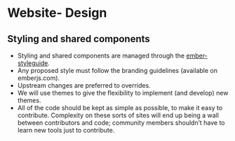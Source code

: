 # Website- Design

## Styling and shared components

- Styling and shared components are managed through the [ember-styleguide](https://github.com/ember-learn/ember-styleguide).
- Any proposed style must follow the branding guidelines (available on emberjs.com).
- Upstream changes are preferred to overrides.
- We will use themes to give the flexibility to implement (and develop) new themes.
- All of the code should be kept as simple as possible, to make it easy to contribute. Complexity on these sorts of sites will end up being a wall between contributors and code; community members shouldn’t have to learn new tools just to contribute.